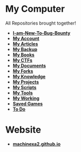 # My Computer
All Repositories brought together!

* **[I-am-New-To-Bug-Bounty](https://github.com/machinexa2/I-Am-New-To-Bug-Bounty)**
* **[My Account](https://github.com/machinexa2/My-Account)**
* **[My Articles](https://github.com/machinexa2/My-Articles)**
* **[My Backup](https://github.com/machinexa2/My-Backup)**
* **[My Books](https://github.com/machinexa2/My-Books)**
* **[My CTFs](https://github.com/machinexa2/My-CTFs)**
* **[My Documents](https://github.com/machinexa2/My-Documents)**
* **[My Forks](https://github.com/machinexa2/My-Forks)**
* **[My Knowledge](https://github.com/machinexa2/My-Knowledge)**
* **[My Projects](https://github.com/machinexa2/My-Projects)**
* **[My Scripts](https://github.com/machinexa2/My-Scripts)**
* **[My Tools](https://github.com/machinexa2/My-Tools)**
* **[My Working](https://github.com/machinexa2/My-Working)**
* **[Saved Games](https://github.com/machinexa2/Saved-Games)**
* **[To Do](https://github.com/machinexa2/To-Do)**
# Website
* **[machinexa2.github.io](https://github.com/machinexa2/machinexa2.github.io)**
